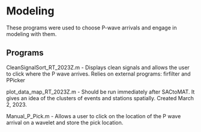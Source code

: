 # Modeling
These programs were used to choose P-wave arrivals and engage in modeling with them.

## Programs 
CleanSignalSort_RT_2023Z.m - Displays clean signals and allows the user to click where the P wave arrives. Relies on external programs: firfilter and PPicker

plot_data_map_RT_2023Z.m - Should be run immediately after SACtoMAT. It gives an idea of the clusters of events and stations spatially. Created March 2, 2023.

Manual_P_Pick.m - Allows a user to click on the location of the P wave arrival on a wavelet and store the pick location.